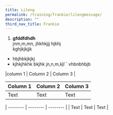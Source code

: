 ```yaml
---
title: Lileng
permalink: /training/frankie/lilengmessage/
description: ""
third_nav_title: Frankie
---
```


1. **gfddfdhdh**
<br>jnm,m,mn, jhkhkjjj hjkhj <br> kghjkjkjjk
* hbjhbkjkjkj
* kjhkjhkhk
bkjhk
jn,n,m,kjl``
vhbnbhbjb


|column 1 | Column 2 | Column 3 |

| Column 1 | Column 2 | Column 3 |
| -------- | -------- | -------- |
| Text     | Text     | Text     |


| -------- | -------- | -------- |
| Text     | Text     | Text     |





